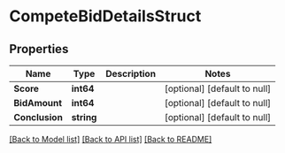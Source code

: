 # CompeteBidDetailsStruct

## Properties
Name | Type | Description | Notes
------------ | ------------- | ------------- | -------------
**Score** | **int64** |  | [optional] [default to null]
**BidAmount** | **int64** |  | [optional] [default to null]
**Conclusion** | **string** |  | [optional] [default to null]

[[Back to Model list]](../README.md#documentation-for-models) [[Back to API list]](../README.md#documentation-for-api-endpoints) [[Back to README]](../README.md)


